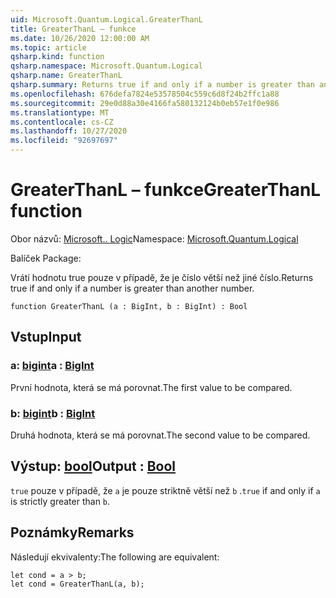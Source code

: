```yaml
---
uid: Microsoft.Quantum.Logical.GreaterThanL
title: GreaterThanL – funkce
ms.date: 10/26/2020 12:00:00 AM
ms.topic: article
qsharp.kind: function
qsharp.namespace: Microsoft.Quantum.Logical
qsharp.name: GreaterThanL
qsharp.summary: Returns true if and only if a number is greater than another number.
ms.openlocfilehash: 676defa7824e53578504c559c6d8f24b2ffc1a88
ms.sourcegitcommit: 29e0d88a30e4166fa580132124b0eb57e1f0e986
ms.translationtype: MT
ms.contentlocale: cs-CZ
ms.lasthandoff: 10/27/2020
ms.locfileid: "92697697"
---
```

# <a name="greaterthanl-function"></a><span data-ttu-id="d475b-102">GreaterThanL – funkce</span><span class="sxs-lookup"><span data-stu-id="d475b-102">GreaterThanL function</span></span>

<span data-ttu-id="d475b-103">Obor názvů: [Microsoft.. Logic](xref:Microsoft.Quantum.Logical)</span><span class="sxs-lookup"><span data-stu-id="d475b-103">Namespace: [Microsoft.Quantum.Logical](xref:Microsoft.Quantum.Logical)</span></span>

<span data-ttu-id="d475b-104">Balíček [](https://nuget.org/packages/)</span><span class="sxs-lookup"><span data-stu-id="d475b-104">Package: [](https://nuget.org/packages/)</span></span>


<span data-ttu-id="d475b-105">Vrátí hodnotu true pouze v případě, že je číslo větší než jiné číslo.</span><span class="sxs-lookup"><span data-stu-id="d475b-105">Returns true if and only if a number is greater than another number.</span></span>

```qsharp
function GreaterThanL (a : BigInt, b : BigInt) : Bool
```


## <a name="input"></a><span data-ttu-id="d475b-106">Vstup</span><span class="sxs-lookup"><span data-stu-id="d475b-106">Input</span></span>

### <a name="a--bigint"></a><span data-ttu-id="d475b-107">a: [bigint](xref:microsoft.quantum.lang-ref.bigint)</span><span class="sxs-lookup"><span data-stu-id="d475b-107">a : [BigInt](xref:microsoft.quantum.lang-ref.bigint)</span></span>

<span data-ttu-id="d475b-108">První hodnota, která se má porovnat.</span><span class="sxs-lookup"><span data-stu-id="d475b-108">The first value to be compared.</span></span>


### <a name="b--bigint"></a><span data-ttu-id="d475b-109">b: [bigint](xref:microsoft.quantum.lang-ref.bigint)</span><span class="sxs-lookup"><span data-stu-id="d475b-109">b : [BigInt](xref:microsoft.quantum.lang-ref.bigint)</span></span>

<span data-ttu-id="d475b-110">Druhá hodnota, která se má porovnat.</span><span class="sxs-lookup"><span data-stu-id="d475b-110">The second value to be compared.</span></span>



## <a name="output--bool"></a><span data-ttu-id="d475b-111">Výstup: [bool](xref:microsoft.quantum.lang-ref.bool)</span><span class="sxs-lookup"><span data-stu-id="d475b-111">Output : [Bool](xref:microsoft.quantum.lang-ref.bool)</span></span>

<span data-ttu-id="d475b-112">`true` pouze v případě, že `a` je pouze striktně větší než `b` .</span><span class="sxs-lookup"><span data-stu-id="d475b-112">`true` if and only if `a` is strictly greater than `b`.</span></span>

## <a name="remarks"></a><span data-ttu-id="d475b-113">Poznámky</span><span class="sxs-lookup"><span data-stu-id="d475b-113">Remarks</span></span>

<span data-ttu-id="d475b-114">Následují ekvivalenty:</span><span class="sxs-lookup"><span data-stu-id="d475b-114">The following are equivalent:</span></span>

```Q#
let cond = a > b;
let cond = GreaterThanL(a, b);
```